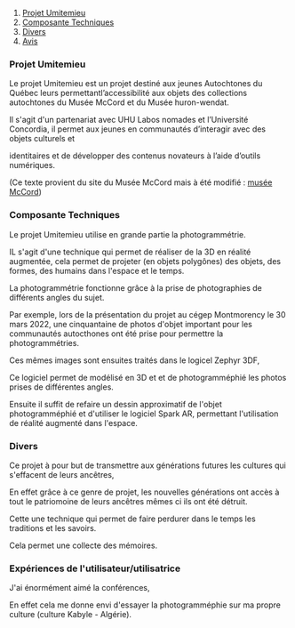 1. [Projet Umitemieu](#Projet-umitemieu)
2. [Composante Techniques](#Composante-Techniques)
3. [Divers](#Divers)
4. [Avis](#Avis)

### Projet Umitemieu 

Le projet Umitemieu est un projet destiné aux jeunes Autochtones du Québec leurs permettantl’accessibilité aux objets des collections autochtones du Musée 
McCord et du Musée huron-wendat. 

Il s'agit d'un partenariat avec UHU Labos nomades et l’Université Concordia, il permet aux jeunes en communautés d’interagir avec des objets culturels et

identitaires et de développer des contenus novateurs à l’aide d’outils numériques.

(Ce texte provient du site du Musée McCord mais à été modifié : [musée McCord](https://www.musee-mccord.qc.ca/fr/blogue/umitemieu-hologrammes-collections-nomades/))

### Composante Techniques 

Le projet Umitemieu utilise en grande partie la photogrammétrie.

IL s'agit d'une technique qui permet de réaliser de la 3D en réalité augmentée, cela permet de projeter (en objets polygônes) des objets, des formes, des humains dans l'espace et le temps.

La photogrammétrie fonctionne grâce à la prise de photographies de différents angles du sujet. 

Par exemple, lors de la présentation du projet au cégep Montmorency le 30 mars 2022, une cinquantaine de photos d'objet important pour les communautés autocthones ont été prise pour permettre la photogrammétries.

Ces mêmes images sont ensuites traités dans le logicel Zephyr 3DF, 

Ce logiciel permet de modélisé en 3D et et de photogramméphié les photos prises de différentes angles. 

Ensuite il suffit de refaire un dessin approximatif de l'objet photogramméphié et d'utiliser le logiciel Spark AR, permettant l'utilisation de réalité augmenté dans l'espace. 

### Divers 

Ce projet à pour but de transmettre aux générations futures les cultures qui s'effacent de leurs ancêtres, 

En effet grâce à ce genre de projet, les nouvelles générations ont accès à tout le patriomoine de leurs ancêtres mêmes ci ils ont été détruit.

Cette une technique qui permet de faire perdurer dans le temps les traditions et les savoirs.

Cela permet une collecte des mémoires. 

### Expériences de l'utilisateur/utilisatrice 

J'ai énormément aimé la conférences, 

En effet cela me donne envi d'essayer la photogramméphie sur ma propre culture (culture Kabyle - Algérie).
